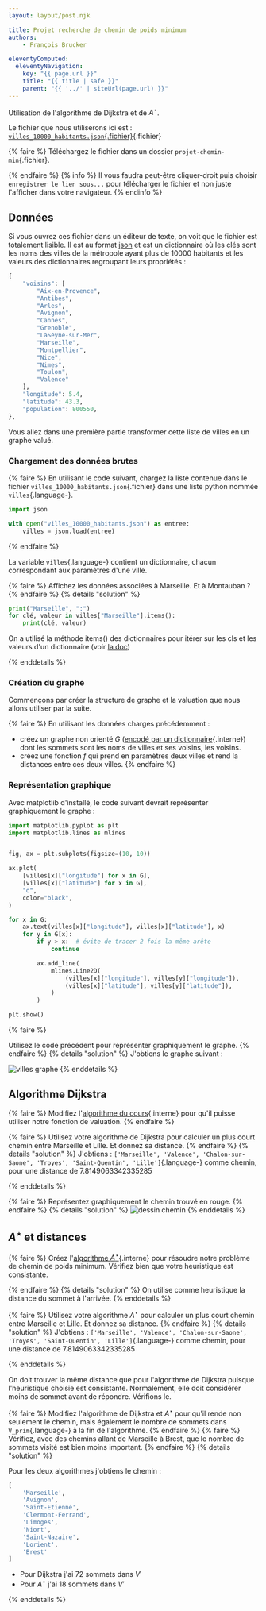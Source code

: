 ```yaml
---
layout: layout/post.njk

title: Projet recherche de chemin de poids minimum
authors: 
    - François Brucker

eleventyComputed:
  eleventyNavigation:
    key: "{{ page.url }}"
    title: "{{ title | safe }}"
    parent: "{{ '../' | siteUrl(page.url) }}"
---
```


<!-- début résumé -->

Utilisation de l'algorithme de Dijkstra et de $A^\star$.

<!-- fin résumé -->

Le fichier que nous utiliserons ici est : [`villes_10000_habitants.json`{.fichier}](./villes_10000_habitants.json){.fichier}

{% faire %}
Téléchargez le fichier dans un dossier `projet-chemin-min`{.fichier}.

{% endfaire %}
{% info %}
Il vous faudra peut-être cliquer-droit puis choisir `enregistrer le lien sous...` pour télécharger le fichier et non juste l'afficher dans votre navigateur.
{% endinfo %}

## <span id="données"></span> Données

Si vous ouvrez ces fichier dans un éditeur de texte, on voit que le fichier est totalement lisible. Il est au format [json](https://fr.wikipedia.org/wiki/JavaScript_Object_Notation) et est un dictionnaire où les clés sont les noms des villes de la métropole ayant plus de 10000 habitants et les valeurs des dictionnaires regroupant leurs propriétés :

```python
{
    "voisins": [
        "Aix-en-Provence",
        "Antibes",
        "Arles",
        "Avignon",
        "Cannes",
        "Grenoble",
        "LaSeyne-sur-Mer",
        "Marseille",
        "Montpellier",
        "Nice",
        "Nimes",
        "Toulon",
        "Valence"
    ],
    "longitude": 5.4,
    "latitude": 43.3,
    "population": 800550,
},
```

Vous allez dans une première partie transformer cette liste de villes en un graphe valué.

### Chargement des données brutes

{% faire %}
En utilisant le code suivant, chargez la liste contenue dans le fichier `villes_10000_habitants.json`{.fichier} dans une liste python nommée `villes`{.language-}.

```python
import json

with open("villes_10000_habitants.json") as entree:
    villes = json.load(entree)

```

{% endfaire %}

La variable `villes`{.language-} contient un dictionnaire, chacun correspondant aux paramètres d'une ville.

{% faire %}
Affichez les données associées à Marseille. Et à Montauban ?
{% endfaire %}
{% details "solution" %}

```python
print("Marseille", ":")
for clé, valeur in villes["Marseille"].items():
    print(clé, valeur)
```

On a utilisé la méthode items() des dictionnaires pour itérer sur les cls et les valeurs d'un dictionnaire (voir [la doc](https://docs.python.org/3/tutorial/datastructures.html#looping-techniques))

{% enddetails %}

### Création du graphe

Commençons par créer la structure de graphe et la valuation que nous allons utiliser par la suite.

{% faire %}
En utilisant les données charges précédemment :

* créez un graphe non orienté $G$ ([encodé par un dictionnaire](../encodage#dict){.interne}) dont les sommets sont les noms de villes et ses voisins, les voisins.
* créez une fonction $f$ qui prend en paramètres deux villes et rend la distances entre ces deux villes.
{% endfaire %}

### Représentation graphique

Avec matplotlib d'installé, le code suivant devrait représenter graphiquement le graphe :

```python
import matplotlib.pyplot as plt
import matplotlib.lines as mlines


fig, ax = plt.subplots(figsize=(10, 10))

ax.plot(
    [villes[x]["longitude"] for x in G],
    [villes[x]["latitude"] for x in G],
    "o",
    color="black",
)

for x in G:
    ax.text(villes[x]["longitude"], villes[x]["latitude"], x)
    for y in G[x]:
        if y > x:  # évite de tracer 2 fois la même arête
            continue

        ax.add_line(
            mlines.Line2D(
                (villes[x]["longitude"], villes[y]["longitude"]),
                (villes[x]["latitude"], villes[y]["latitude"]),
            )
        )

plt.show()
```

{% faire %}

Utilisez le code précédent pour représenter graphiquement le graphe.
{% endfaire %}
{% details "solution" %}
J'obtiens le graphe suivant :

![villes graphe](./graphe.png)
{% enddetails %}

## Algorithme Dijkstra

{% faire %}
Modifiez l'[algorithme du cours](../chemin-poids-min-positif#implementation-Dijkstra-python){.interne} pour qu'il puisse utiliser notre fonction de valuation.
{% endfaire %}

{% faire %}
Utilisez votre algorithme de Dijkstra pour calculer un plus court chemin entre Marseille et Lille. Et donnez sa distance.
{% endfaire %}
{% details "solution" %}
J'obtiens : `['Marseille', 'Valence', 'Chalon-sur-Saone', 'Troyes', 'Saint-Quentin', 'Lille']`{.language-} comme chemin, pour une distance de 7.8149063342335285

{% enddetails %}

{% faire %}
Représentez graphiquement le chemin trouvé en rouge.
{% endfaire %}
{% details "solution" %}
![dessin chemin](./chemin-marseille-lille.png)
{% enddetails %}

## $A^\star$ et distances

{% faire %}
Créez l'[algorithme $A^\star$](../chemin-poids-min-positif#a-star){.interne} pour résoudre notre problème de chemin de poids minimum. Vérifiez bien que votre heuristique est consistante.

{% endfaire %}
{% details "solution" %}
On utilise comme heuristique la distance du sommet à l'arrivée.
{% enddetails %}

{% faire %}
Utilisez votre algorithme $A^\star$ pour calculer un plus court chemin entre Marseille et Lille. Et donnez sa distance.
{% endfaire %}
{% details "solution" %}
J'obtiens : `['Marseille', 'Valence', 'Chalon-sur-Saone', 'Troyes', 'Saint-Quentin', 'Lille']`{.language-} comme chemin, pour une distance de 7.8149063342335285

{% enddetails %}

On doit trouver la même distance que pour l'algorithme de Dijkstra puisque l'heuristique choisie est consistante. Normalement, elle doit considérer moins de sommet avant de répondre. Vérifions le.

{% faire %}
Modifiez l'algorithme de Dijkstra et $A^\star$ pour qu'il rende non seulement le chemin, mais également le nombre de sommets dans `V_prim`{.language-} à la fin de l'algorithme.
{% endfaire %}
{% faire %}
Vérifiez, avec des chemins allant de Marseille à Brest, que le nombre de sommets visité est bien moins important.
{% endfaire %}
{% details "solution" %}

Pour les deux algorithmes j'obtiens le chemin :

```python
[
    'Marseille', 
    'Avignon', 
    'Saint-Etienne', 
    'Clermont-Ferrand', 
    'Limoges', 
    'Niort', 
    'Saint-Nazaire', 
    'Lorient', 
    'Brest'
]
```

* Pour Dijkstra j'ai 72 sommets dans $V'$
* Pour $A^\star$ j'ai 18 sommets dans $V'$

{% enddetails %}
